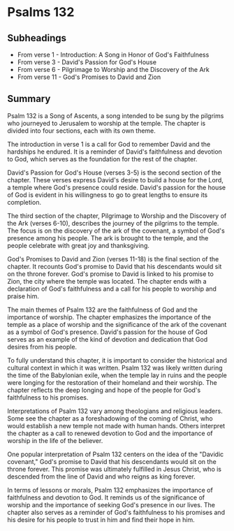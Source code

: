 # Psalms 132

## Subheadings

* From verse 1 - Introduction: A Song in Honor of God's Faithfulness
* From verse 3 - David's Passion for God's House
* From verse 6 - Pilgrimage to Worship and the Discovery of the Ark
* From verse 11 - God's Promises to David and Zion

## Summary

Psalm 132 is a Song of Ascents, a song intended to be sung by the pilgrims who journeyed to Jerusalem to worship at the temple. The chapter is divided into four sections, each with its own theme.

The introduction in verse 1 is a call for God to remember David and the hardships he endured. It is a reminder of David's faithfulness and devotion to God, which serves as the foundation for the rest of the chapter.

David's Passion for God's House (verses 3-5) is the second section of the chapter. These verses express David's desire to build a house for the Lord, a temple where God's presence could reside. David's passion for the house of God is evident in his willingness to go to great lengths to ensure its completion.

The third section of the chapter, Pilgrimage to Worship and the Discovery of the Ark (verses 6-10), describes the journey of the pilgrims to the temple. The focus is on the discovery of the ark of the covenant, a symbol of God's presence among his people. The ark is brought to the temple, and the people celebrate with great joy and thanksgiving.

God's Promises to David and Zion (verses 11-18) is the final section of the chapter. It recounts God's promise to David that his descendants would sit on the throne forever. God's promise to David is linked to his promise to Zion, the city where the temple was located. The chapter ends with a declaration of God's faithfulness and a call for his people to worship and praise him.

The main themes of Psalm 132 are the faithfulness of God and the importance of worship. The chapter emphasizes the importance of the temple as a place of worship and the significance of the ark of the covenant as a symbol of God's presence. David's passion for the house of God serves as an example of the kind of devotion and dedication that God desires from his people.

To fully understand this chapter, it is important to consider the historical and cultural context in which it was written. Psalm 132 was likely written during the time of the Babylonian exile, when the temple lay in ruins and the people were longing for the restoration of their homeland and their worship. The chapter reflects the deep longing and hope of the people for God's faithfulness to his promises.

Interpretations of Psalm 132 vary among theologians and religious leaders. Some see the chapter as a foreshadowing of the coming of Christ, who would establish a new temple not made with human hands. Others interpret the chapter as a call to renewed devotion to God and the importance of worship in the life of the believer.

One popular interpretation of Psalm 132 centers on the idea of the "Davidic covenant," God's promise to David that his descendants would sit on the throne forever. This promise was ultimately fulfilled in Jesus Christ, who is descended from the line of David and who reigns as king forever.

In terms of lessons or morals, Psalm 132 emphasizes the importance of faithfulness and devotion to God. It reminds us of the significance of worship and the importance of seeking God's presence in our lives. The chapter also serves as a reminder of God's faithfulness to his promises and his desire for his people to trust in him and find their hope in him.